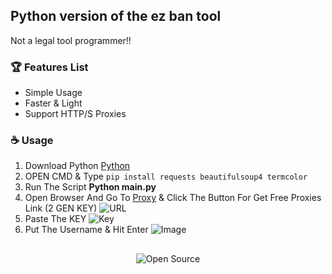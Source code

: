## Python version of the ez ban tool ##

Not a legal tool programmer!!

### 🏆 Features List

- Simple Usage
- Faster & Light
- Support HTTP/S Proxies


### ☕️ Usage

1. Download Python [Python](https://www.python.org/downloads)
2. OPEN CMD & Type ``pip install requests beautifulsoup4 termcolor``
3. Run The Script **Python main.py**
4. Open Browser And Go To [Proxy](https://advanced.name/freeproxy/) & Click The Button For Get Free Proxies Link (2 GEN KEY)
   ![URL](https://x86.pics/i/proxy.png)
5. Paste The KEY
   ![Key](https://x86.pics/i/key.png)
6. Put The Username & Hit Enter
   ![Image](https://x86.pics/i/username.png)

##

<p align="center">
  <img src="https://badges.frapsoft.com/os/v3/open-source.svg?v=103" alt="Open Source">
</p>
